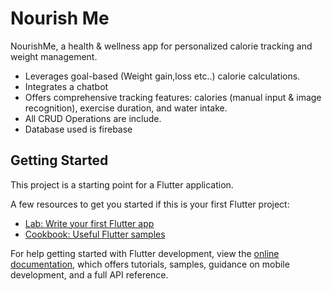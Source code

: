 # Nourish Me

NourishMe, a health & wellness app for personalized calorie tracking and weight management.
- Leverages goal-based (Weight gain,loss etc..)  calorie calculations.
- Integrates a chatbot 
- Offers comprehensive tracking features: calories (manual input & image recognition), exercise duration, and water intake.
- All CRUD Operations are include.
- Database used is firebase


## Getting Started

This project is a starting point for a Flutter application.

A few resources to get you started if this is your first Flutter project:

- [Lab: Write your first Flutter app](https://docs.flutter.dev/get-started/codelab)
- [Cookbook: Useful Flutter samples](https://docs.flutter.dev/cookbook)

For help getting started with Flutter development, view the
[online documentation](https://docs.flutter.dev/), which offers tutorials,
samples, guidance on mobile development, and a full API reference.
